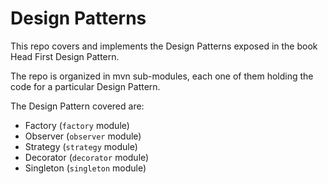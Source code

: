 # Design Patterns

This repo covers and implements the Design Patterns exposed in the book
Head First Design Pattern.

The repo is organized in mvn sub-modules, each one of them holding the
code for a particular Design Pattern.

The Design Pattern covered are:
* Factory (`factory` module)
* Observer (`observer` module)
* Strategy (`strategy` module)
* Decorator (`decorator` module)
* Singleton (`singleton` module)